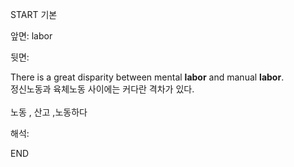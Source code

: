 START
기본

앞면:
labor


뒷면:
<div>There is a great disparity between mental <strong>labor</strong> and manual <strong>labor</strong>.</div><div><div>정신노동과 육체노동 사이에는 커다란 격차가 있다.</div></div><br>노동 , 산고  ,노동하다<br>


해석:

END